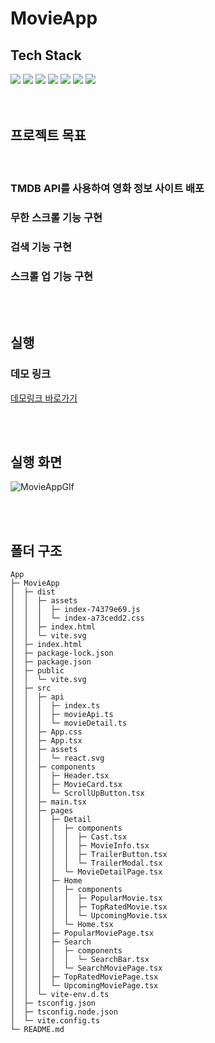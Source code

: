 # MovieApp

## Tech Stack

<div>
  <img src="https://img.shields.io/badge/vite-646CFF?style=for-the-badge&logo=vite&logoColor=white">
  <img src="https://img.shields.io/badge/React-61DAFB?style=for-the-badge&logo=react&logoColor=white">
  <img src="https://img.shields.io/badge/TypeScript-3178C6?style=for-the-badge&logo=typescript&logoColor=white">
  <img src="https://img.shields.io/badge/React Query-FF4154?style=for-the-badge&logo=reactquery&logoColor=white">
  <img src="https://img.shields.io/badge/axios-5A29E4?style=for-the-badge&logo=axios&logoColor=white">
  <img src="https://img.shields.io/badge/styled components-DB7093?style=for-the-badge&logo=styled-components&logoColor=white">
  <img src="https://img.shields.io/badge/Netlify-00C7B7?style=for-the-badge&logo=Netlify&logoColor=white">
</div>

<br/>
<br/>

## 프로젝트 목표

<br/>

<h3>TMDB API를 사용하여 영화 정보 사이트 배포</h3>
<h3>무한 스크롤 기능 구현</h3>
<h3>검색 기능 구현</h3>
<h3>스크롤 업 기능 구현</h3>

<br/>
<br/>

## 실행

### 데모 링크

[데모링크 바로가기](https://rlawogns-movieapp.netlify.app)

<br/>
<br/>

## 실행 화면

![MovieAppGIf](https://github.com/rlawogns123/MovieApp/assets/73879034/4989be14-45c7-4050-8b21-191735853e8f)

<br/>
<br/>

## 폴더 구조

```
App
├─ MovieApp
│  ├─ dist
│  │  ├─ assets
│  │  │  ├─ index-74379e69.js
│  │  │  └─ index-a73cedd2.css
│  │  ├─ index.html
│  │  └─ vite.svg
│  ├─ index.html
│  ├─ package-lock.json
│  ├─ package.json
│  ├─ public
│  │  └─ vite.svg
│  ├─ src
│  │  ├─ api
│  │  │  ├─ index.ts
│  │  │  ├─ movieApi.ts
│  │  │  └─ movieDetail.ts
│  │  ├─ App.css
│  │  ├─ App.tsx
│  │  ├─ assets
│  │  │  └─ react.svg
│  │  ├─ components
│  │  │  ├─ Header.tsx
│  │  │  ├─ MovieCard.tsx
│  │  │  └─ ScrollUpButton.tsx
│  │  ├─ main.tsx
│  │  ├─ pages
│  │  │  ├─ Detail
│  │  │  │  ├─ components
│  │  │  │  │  ├─ Cast.tsx
│  │  │  │  │  ├─ MovieInfo.tsx
│  │  │  │  │  ├─ TrailerButton.tsx
│  │  │  │  │  └─ TrailerModal.tsx
│  │  │  │  └─ MovieDetailPage.tsx
│  │  │  ├─ Home
│  │  │  │  ├─ components
│  │  │  │  │  ├─ PopularMovie.tsx
│  │  │  │  │  ├─ TopRatedMovie.tsx
│  │  │  │  │  └─ UpcomingMovie.tsx
│  │  │  │  └─ Home.tsx
│  │  │  ├─ PopularMoviePage.tsx
│  │  │  ├─ Search
│  │  │  │  ├─ components
│  │  │  │  │  └─ SearchBar.tsx
│  │  │  │  └─ SearchMoviePage.tsx
│  │  │  ├─ TopRatedMoviePage.tsx
│  │  │  └─ UpcomingMoviePage.tsx
│  │  └─ vite-env.d.ts
│  ├─ tsconfig.json
│  ├─ tsconfig.node.json
│  └─ vite.config.ts
└─ README.md

```
